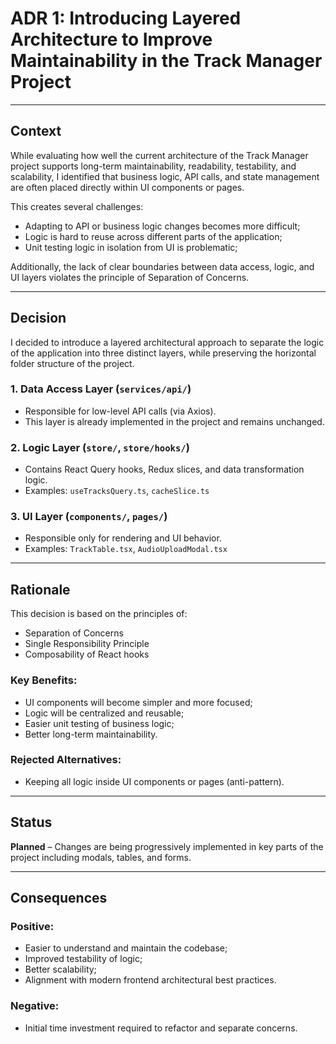 # ADR 1: Introducing Layered Architecture to Improve Maintainability in the Track Manager Project

---

## Context

While evaluating how well the current architecture of the Track Manager project supports long-term maintainability, readability, testability, and scalability, I identified that business logic, API calls, and state management are often placed directly within UI components or pages.

This creates several challenges:

- Adapting to API or business logic changes becomes more difficult;
- Logic is hard to reuse across different parts of the application;
- Unit testing logic in isolation from UI is problematic;

Additionally, the lack of clear boundaries between data access, logic, and UI layers violates the principle of Separation of Concerns.

---

## Decision

I decided to introduce a layered architectural approach to separate the logic of the application into three distinct layers, while preserving the horizontal folder structure of the project.

### 1. Data Access Layer (`services/api/`)

- Responsible for low-level API calls (via Axios).
- This layer is already implemented in the project and remains unchanged.

### 2. Logic Layer (`store/`, `store/hooks/`)

- Contains React Query hooks, Redux slices, and data transformation logic.
- Examples: `useTracksQuery.ts`, `cacheSlice.ts`

### 3. UI Layer (`components/`, `pages/`)

- Responsible only for rendering and UI behavior.
- Examples: `TrackTable.tsx`, `AudioUploadModal.tsx`

---

## Rationale

This decision is based on the principles of:

- Separation of Concerns
- Single Responsibility Principle
- Composability of React hooks

### Key Benefits:

- UI components will become simpler and more focused;
- Logic will be centralized and reusable;
- Easier unit testing of business logic;
- Better long-term maintainability.

### Rejected Alternatives:

- Keeping all logic inside UI components or pages (anti-pattern).

---

## Status

**Planned** – Changes are being progressively implemented in key parts of the project including modals, tables, and forms.

---

## Consequences

### Positive:

- Easier to understand and maintain the codebase;
- Improved testability of logic;
- Better scalability;
- Alignment with modern frontend architectural best practices.

### Negative:

- Initial time investment required to refactor and separate concerns.
